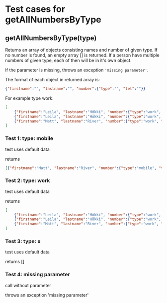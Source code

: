 # Test cases for getAllNumbersByType

## **getAllNumbersByType(type)**

Returns an array of objects consisting names and number of given type. If no number is found, an empty array [] is returned. If a person have multiple numbers of given type, each of then will be in it's own object.

If the parameter is missing, throws an exception `'missing parameter'`.

The format of each object in returned array is:

```json
{"firstname":"", "lastname":"", "number":{"type":"", "tel":""}}
```
For example type work:
```json
[
    {"firstname":"Leila", "lastname":"Hökki", "number":{"type":"work", "tel":"987654321"}},
    {"firstname":"Leila", "lastname":"Hökki", "number":{"type":"work", "tel":"05040302"}},
    {"firstname":"Matt", "lastname":"River", "number":{"type":"work", "tel":"2468159"}}
]
```

### Test 1: type: mobile
test uses default data

returns
```json
[{"firstname":"Matt", "lastname":"River", "number":{"type":"mobile", "tel":"0409812345"}}]
```

### Test 2: type: work
test uses default data

returns 

```json
[
    {"firstname":"Leila", "lastname":"Hökki", "number":{"type":"work", "tel":"987654321"}},
    {"firstname":"Leila", "lastname":"Hökki", "number":{"type":"work", "tel":"05040302"}},
    {"firstname":"Matt", "lastname":"River", "number":{"type":"work", "tel":"2468159"}}
]
```

### Test 3: type: x
test uses default data

returns []

### Test 4: missing parameter
call without parameter

throws an exception 'missing parameter'